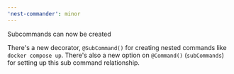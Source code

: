 ```yaml
---
'nest-commander': minor
---
```


Subcommands can now be created

There's a new decorator, `@SubCommand()` for creating nested commands like `docker compose up`. There's also a new option on `@Command()` (`subCommands`) for setting up this sub command relationship.
